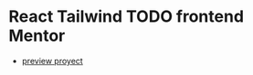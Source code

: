 # React Tailwind TODO frontend Mentor

- [preview proyect](https://ornate-semifreddo-b3ca48.netlify.app/)
